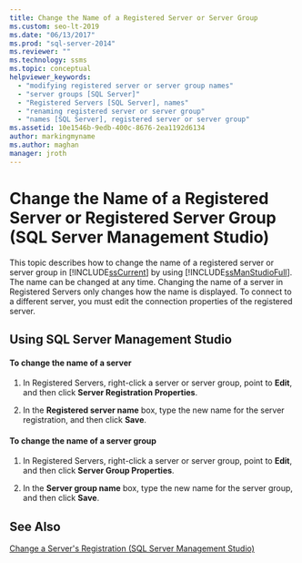 ```yaml
---
title: Change the Name of a Registered Server or Server Group
ms.custom: seo-lt-2019
ms.date: "06/13/2017"
ms.prod: "sql-server-2014"
ms.reviewer: ""
ms.technology: ssms
ms.topic: conceptual
helpviewer_keywords: 
  - "modifying registered server or server group names"
  - "server groups [SQL Server]"
  - "Registered Servers [SQL Server], names"
  - "renaming registered server or server group"
  - "names [SQL Server], registered server or server group"
ms.assetid: 10e1546b-9edb-400c-8676-2ea1192d6134
author: markingmyname
ms.author: maghan
manager: jroth
---
```

# Change the Name of a Registered Server or Registered Server Group (SQL Server Management Studio)
  This topic describes how to change the name of a registered server or server group in [!INCLUDE[ssCurrent](../../includes/sscurrent-md.md)] by using [!INCLUDE[ssManStudioFull](../../includes/ssmanstudiofull-md.md)]. The name can be changed at any time. Changing the name of a server in Registered Servers only changes how the name is displayed. To connect to a different server, you must edit the connection properties of the registered server.  
  
##  <a name="SSMSProcedure"></a> Using SQL Server Management Studio  
  
#### To change the name of a server  
  
1.  In Registered Servers, right-click a server or server group, point to **Edit**, and then click **Server Registration Properties**.  
  
2.  In the **Registered server name** box, type the new name for the server registration, and then click **Save**.  
  
#### To change the name of a server group  
  
1.  In Registered Servers, right-click a server or server group, point to **Edit**, and then click **Server Group Properties**.  
  
2.  In the **Server group name** box, type the new name for the server group, and then click **Save**.  
  
## See Also  
 [Change a Server's Registration &#40;SQL Server Management Studio&#41;](change-a-server-s-registration-sql-server-management-studio.md)
  
  
